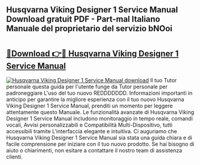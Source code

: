 ## Husqvarna Viking Designer 1 Service Manual Download gratuit PDF - Part-mal Italiano Manuale del proprietario del servizio bNOoi

# <h2><a href="http://dfd7dvk.blite.top/?on=Husqvarna+Viking+Designer+1+Service+Manual">🔗Download 👉🔴 Husqvarna Viking Designer 1 Service Manual</a></h2>

[![Husqvarna Viking Designer 1 Service Manual download](https://i.imgur.com/lujVjoI.png)](http://dfd7dvk.blite.top/?on=Husqvarna+Viking+Designer+1+Service+Manual)
Il tuo Tutor personale questa guida per l'utente funge da Tutor personale per padroneggiare L'uso del tuo nuovo REDDDDDDD. Informazioni importanti in anticipo per garantire la migliore esperienza con il tuo nuovo Husqvarna Viking Designer 1 Service Manual, prenditi un momento per leggere attentamente questo Manuale. Le funzionalità avanzate di Husqvarna Viking Designer 1 Service Manual includono monitoraggio in tempo reale, comandi vocali, Avvisi personalizzabili e Compatibilità Multi-Dispositivo, tutti accessibili tramite L'interfaccia elegante e intuitiva. Ci auguriamo che Husqvarna Viking Designer 1 Service Manual sia stata una guida chiara e di facile comprensione per iniziare con il tuo nuovo prodotto. Se hai bisogno di aiuto o chiarimenti, non esitare a contattare il nostro team di assistenza clienti.
